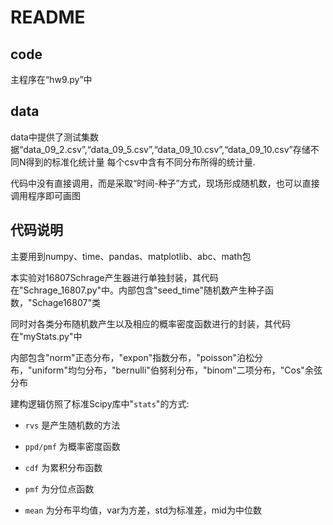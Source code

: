 # README

## code

主程序在“hw9.py”中

## data

data中提供了测试集数据“data_09_2.csv”,“data_09_5.csv”,“data_09_10.csv”,“data_09_10.csv”存储不同N得到的标准化统计量
每个csv中含有不同分布所得的统计量.

代码中没有直接调用，而是采取“时间-种子”方式，现场形成随机数，也可以直接调用程序即可画图

## 代码说明

主要用到numpy、time、pandas、matplotlib、abc、math包


本实验对16807Schrage产生器进行单独封装，其代码在"Schrage_16807.py"中。内部包含"seed_time"随机数产生种子函数，"Schage16807"类

同时对各类分布随机数产生以及相应的概率密度函数进行的封装，其代码在"myStats.py"中

内部包含"norm"正态分布，"expon"指数分布，"poisson"泊松分布，"uniform"均匀分布，"bernulli"伯努利分布，"binom"二项分布，"Cos"余弦分布

建构逻辑仿照了标准Scipy库中"`stats`"的方式:

- `rvs` 是产生随机数的方法

- `ppd/pmf` 为概率密度函数

- `cdf` 为累积分布函数

- `pmf` 为分位点函数

- `mean` 为分布平均值，var为方差，std为标准差，mid为中位数